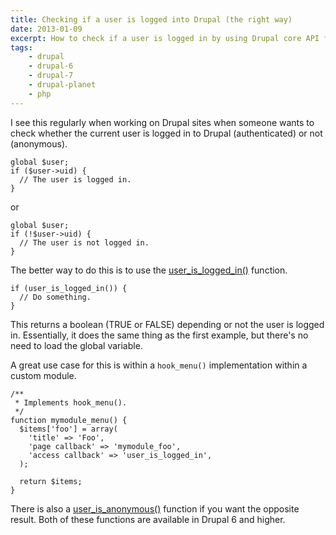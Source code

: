 ```yaml
---
title: Checking if a user is logged into Drupal (the right way)
date: 2013-01-09
excerpt: How to check if a user is logged in by using Drupal core API functions.
tags:
    - drupal
    - drupal-6
    - drupal-7
    - drupal-planet
    - php
---
```


I see this regularly when working on Drupal sites when someone wants to check
whether the current user is logged in to Drupal (authenticated) or not
(anonymous).

```language-php
global $user;
if ($user->uid) {
  // The user is logged in.
}
```

or

```language-php
global $user;
if (!$user->uid) {
  // The user is not logged in.
}
```

The better way to do this is to use the
[user_is_logged_in()](http://api.drupal.org/api/drupal/modules!user!user.module/function/user_is_logged_in/7)
function.

```language-php
if (user_is_logged_in()) {
  // Do something.
}
```

This returns a boolean (TRUE or FALSE) depending or not the user is logged in.
Essentially, it does the same thing as the first example, but there's no need to
load the global variable.

A great use case for this is within a `hook_menu()` implementation within a
custom module.

```language-php
/**
 * Implements hook_menu().
 */
function mymodule_menu() {
  $items['foo'] = array(
    'title' => 'Foo',
    'page callback' => 'mymodule_foo',
    'access callback' => 'user_is_logged_in',
  );

  return $items;
}
```

There is also a
[user_is_anonymous()](http://api.drupal.org/api/drupal/modules!user!user.module/function/user_is_anonymous/7)
function if you want the opposite result. Both of these functions are available
in Drupal 6 and higher.
